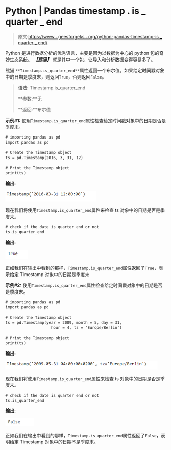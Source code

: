 # Python | Pandas timestamp . is _ quarter _ end

> 原文:[https://www . geesforgeks . org/python-pandas-timestamp-is _ quarter _ end/](https://www.geeksforgeeks.org/python-pandas-timestamp-is_quarter_end/)

Python 是进行数据分析的优秀语言，主要是因为以数据为中心的 python 包的奇妙生态系统。 ***【熊猫】*** 就是其中一个包，让导入和分析数据变得容易多了。

熊猫 `**Timestamp.is_quarter_end**`属性返回一个布尔值。如果给定时间戳对象中的日期是季度末，则返回`True`，否则返回`False`。

> **语法:** Timestamp.is_quarter_end
> 
> **参数:**无
> 
> **返回:**布尔值

**示例#1:** 使用`Timestamp.is_quarter_end`属性检查给定时间戳对象中的日期是否是季度末。

```
# importing pandas as pd
import pandas as pd

# Create the Timestamp object
ts = pd.Timestamp(2016, 3, 31, 12)

# Print the Timestamp object
print(ts)
```

**输出:**

![](img/4610b12077b93e83ea8ce7fcc76f808d.png)

现在我们将使用`Timestamp.is_quarter_end`属性来检查 ts 对象中的日期是否是季度末。

```
# check if the date is quarter end or not
ts.is_quarter_end
```

**输出:**

![](img/dfd6c229eb8dbab8aa1db53c056cbb54.png)

正如我们在输出中看到的那样，`Timestamp.is_quarter_end`属性返回了`True`，表示给定 Timestamp 对象中的日期是季度末

**示例#2:** 使用`Timestamp.is_quarter_end`属性检查给定时间戳对象中的日期是否是季度末。

```
# importing pandas as pd
import pandas as pd

# Create the Timestamp object
ts = pd.Timestamp(year = 2009, month = 5, day = 31,
                    hour = 4, tz = 'Europe/Berlin')

# Print the Timestamp object
print(ts)
```

**输出:**

![](img/a8ba805f9246e9bfc00fc2cb9a018978.png)

现在我们将使用`Timestamp.is_quarter_end`属性来检查 ts 对象中的日期是否是季度末。

```
# check if the date is quarter end or not
ts.is_quarter_end
```

**输出:**

![](img/11c1cccddcda2d6fd3725fbcbf8d3a5d.png)

正如我们在输出中看到的那样，`Timestamp.is_quarter_end`属性返回了`False`，表明给定 Timestamp 对象中的日期不是季度末。